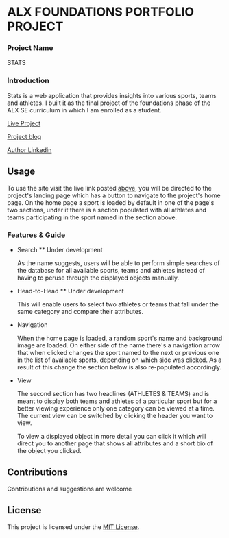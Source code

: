# ALX FOUNDATIONS PORTFOLIO PROJECT
### Project Name
STATS
### Introduction
Stats is a web application that provides insights into various sports, teams and athletes. I built it as the final project of the foundations phase of the ALX SE curriculum in which I am enrolled as a student.

[Live Project](https://boegaderrick.tech/stats)

[Project blog](https://medium.com/@boegaderrick/alx-foundations-portfolio-project-a6110ad714b3)

[Author Linkedin](https://linkedin.com/in/boegaderrick)

## Usage
To use the site visit the live link posted [above](https://boegaderrick.tech/stats), you will be directed to the project's landing page which has a button to navigate to the project's home page. On the home page a sport is loaded by default in one of the page's two sections, under it there is a section populated with all athletes and teams participating in the sport named in the section above.

### Features & Guide
* Search
    ** Under development

    As the name suggests, users will be able to perform simple searches of the database for all available sports, teams and athletes instead of having to peruse through the displayed objects manually.
* Head-to-Head
    ** Under development

    This will enable users to select two athletes or teams that fall under the same category and compare their attributes. 
* Navigation

    When the home page is loaded, a random sport's name and background image are loaded. On either side of the name there's a navigation arrow that when clicked changes the sport named to the next or previous one in the list of available sports, depending on which side was clicked. As a result of this change the section below is also re-populated accordingly.
* View

    The second section has two headlines (ATHLETES & TEAMS) and is meant to display both teams and athletes of a particular sport but for a better viewing experience only one category can be viewed at a time. The current view can be switched by clicking the header you want to view.

    To view a displayed object in more detail you can click it which will direct you to another page that shows all attributes and a short bio of the object you clicked.

## Contributions
Contributions and suggestions are welcome

## License
This project is licensed under the [MIT License](https://opensource.org/licenses/MIT).